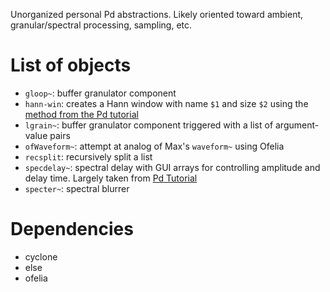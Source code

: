 Unorganized personal Pd abstractions.
Likely oriented toward ambient, granular/spectral processing, sampling, etc.

# List of objects

- `gloop~`: buffer granulator component
- `hann-win`: creates a Hann window with name `$1` and size `$2` using the [method from the Pd tutorial](http://pd-tutorial.com/english/ch03s08.html)
- `lgrain~`: buffer granulator component triggered with a list of argument-value pairs
- `ofWaveform~`: attempt at analog of Max's `waveform~` using Ofelia
- `recsplit`: recursively split a list
- `specdelay~`: spectral delay with GUI arrays for controlling amplitude and delay time. Largely taken from [Pd Tutorial](http://www.pd-tutorial.com/english/ch03s08.html)
- `specter~`: spectral blurrer

# Dependencies

- cyclone
- else
- ofelia
